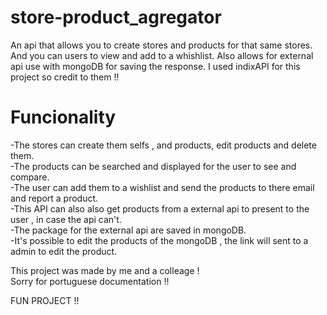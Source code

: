 # store-product_agregator

An api that allows you to create stores and products for that same stores. And you can users to view and add to a whishlist.
Also allows for external api use with mongoDB for saving the response. I used indixAPI for this project so credit to them !!

# Funcionality

-The stores can create them selfs , and products, edit products and delete them.  
-The products can be searched and displayed for the user to see and compare.  
-The user can add them to a wishlist and send the products to there email and report a product.   
-This API can also also get products from a external api to present to the user , in case the api can't.  
-The package for the external api are saved in mongoDB.  
-It's possible to edit the products of the mongoDB , the link will sent to a admin to edit the product.  
  
  
This project was made by me and a colleage !  
Sorry for portuguese documentation !!  


FUN PROJECT !!